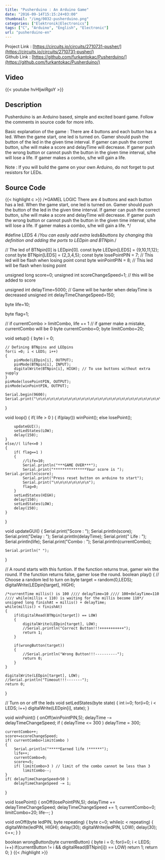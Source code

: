 ```yaml
---
title: "Pusherduino : An Arduino Game"
date: "2016-09-14T15:15:24+03:00"
thumbnail: "/img/0032-pusherduino.png"
categories: ["Elektronik|Electronics"]
tags: ["C", "Arduino", "English", "Electronic"]
url: "pusherduino-en"
---
```


Project Link : [https://circuits.io/circuits/2710731-pusher/](https://circuits.io/circuits/2710731-pusher/) </br>
Github Link : [https://github.com/furkantokac/Pusherduino/](https://github.com/furkantokac/Pusherduino/)

## Video

{{< youtube hvHljwiRgoY >}} </br>


## Description

Pusherduino is an Arduino based, simple and excited board game. Follow the comments in source code for more info.

Basic explanation of the game : There are 4 buttons and each button has a led. When the game start, one led is turned on. Gamer should push the button of the led in the given time interval. If gamer can push the correct button, s/he will make a score and delayTime will decrease. If gamer push the wrong button or cannot push the button in the given time interval, s/he will lose a life. If gamer makes a combo, s/he will gain a life.

Note : If you will build the game on your own Arduino, do not forget to put resistors for LEDs.


## Source Code

{{< highlight c >}}
/*GAMEL LOGIC
There are 4 buttons and each button has a led. When the game start, one led is turned on.
Gamer should push the button of the led in the given time interval. If gamer can push the
correct button, s/he will make a score and delayTime will decrease. If gamer push the wrong
button or cannot push the button in the given time interval, s/he will lose a life. If gamer
makes a combo, s/he will gain a life.
*/

#define LEDS 4
/*You can easily add extra leds&buttons by changing this definition and adding the ports
to LEDpin and BTNpin.*/

// The led of BTNpin[0] is LEDpin[0].
const byte LEDpin[LEDS] = {9,10,11,12};
const byte BTNpin[LEDS] = {2,3,4,5};
const byte losePointPIN = 7; // This led will be flash when losing point
const byte winPointPIN  = 8; // This led will be flash when losing point

unsigned long score=0;
unsigned int scoreChangeSpeed=1; // this will be added to score

unsigned int delayTime=5000; // Game will be harder when delayTime is decreased
unsigned int delayTimeChangeSpeed=150;

byte life=10;

byte flag=1;

// if currentCombo > limitCombo, life += 1
// if gamer make a mistake, currentCombo will be 0
byte currentCombo=0;
byte limitCombo=20;

void setup()
{
    byte i = 0;
    
    // Defining BTNpins and LEDpins
    for(i =0; i < LEDS; i++)
    {
        pinMode(LEDpin[i], OUTPUT);
        pinMode(BTNpin[i], INPUT);
        digitalWrite(BTNpin[i], HIGH); // To use buttons without extra supply
    }
    pinMode(losePointPIN, OUTPUT);
    pinMode(winPointPIN, OUTPUT);
    
    Serial.begin(9600);
    Serial.print("\n\n\n\n\n\n\n\n\n\n\n\n\n\n\n\n\n\n\n\n\n\n\n\n\n\n\n\n\n\n\n\n\n\n\n\n\n\n\n\n\n\n\n\n");
}

void loop()
{
    if( life > 0 )
    {
        if(play())
            winPoint();
        else
            losePoint();

        updateGUI();
        setLedStates(LOW);
        delay(150);
    }
    else//( life<=0 )
    {
        if( flag==1 )
        {
            //life=10;
            Serial.println("***GAME OVER***");
            Serial.print("***************Your score is "); Serial.println(score);
            Serial.print("Press reset button on arduino to start");
            Serial.print("\n\n\n\n\n\n\n\n");
            flag=0;
        }
        setLedStates(HIGH);
        delay(150);
        setLedStates(LOW);
        delay(150);
    }
}

void updateGUI()
{
    Serial.print("Score : "); Serial.println(score);
    Serial.print("Delay : "); Serial.println(delayTime);
    Serial.print(" Life : "); Serial.println(life);
    Serial.print("Combo : "); Serial.println(currentCombo);
    
    Serial.println(" ");
}

// A round starts with this funtion. If the function returns true, gamer win the round. If the function returns false, gamer lose the round.
boolean play()
{
    // Choose a random led to turn on
    byte target = random(0,LEDS);
    digitalWrite(LEDpin[target], HIGH);
  
    /*currentTime millis() is 100 //// delayTime=10 //// 100+delayTime=110 //// while(millis < 110) is waiting for the millis become 110*/
    unsigned long finishAt = millis() + delayTime;
    while(millis() < finishAt)
    {
        if(digitalRead(BTNpin[target]) == LOW) 
        {
            digitalWrite(LEDpin[target], LOW);
            //Serial.println("Correct Button!!!+++++++++++");
            return 1;
        }
    
        if(wrongButton(target))
        {
            //Serial.println("Wrong Button!!!----------");
            return 0;
        }
    }
  
    digitalWrite(LEDpin[target], LOW);
    //Serial.println("Timeout!!!-------");
    return 0;
}

// Turn on or off the leds
void setLedStates(byte state)
{
    int i=0;
    for(i=0; i < LEDS; i++)
        digitalWrite(LEDpin[i], state);
}

void winPoint()
{
    onOff(winPointPIN,5);
    delayTime -= delayTimeChangeSpeed;
    if ( delayTime <= 300 )
        delayTime = 300;
    
    currentCombo++;
    score+=scoreChangeSpeed;
    if( currentCombo>limitCombo )
    {
        Serial.println("*****Earned life !******");
        life++;
        currentCombo=0;
        score+=5;
        if( limitCombo>3 ) // limit of the combo cannot be less than 3
            limitCombo--;
    }
    if( delayTimeChangeSpeed>50 )
        delayTimeChangeSpeed -= 1;
}

void losePoint()
{
    onOff(losePointPIN,5);
    delayTime += delayTimeChangeSpeed;
    delayTimeChangeSpeed += 1;
    currentCombo=0;
    limitCombo=20;
    life--;
}

void onOff(byte ledPIN, byte repeating)
{
    byte c=0;
    while(c < repeating)
    {
        digitalWrite(ledPIN, HIGH);
        delay(30);
        digitalWrite(ledPIN, LOW);
        delay(30);
        c++;
    }
}

boolean wrongButton(byte currentButton)
{
    byte i = 0;
    for(i=0; i < LEDS; i++)
        if(currentButton != i && digitalRead(BTNpin[i]) == LOW)
            return 1;
    return 0;
}
{{< /highlight >}}
